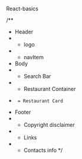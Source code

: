 React-basics

/**
 * Header
 *  - logo
 *  - navItem
 * Body 
 *  - Search Bar
 *  - Restaurant Container
 *      = Restaurant Card
 * Footer
 *  - Copyright disclaimer
 *  - Links
 *  - Contacts info
 */